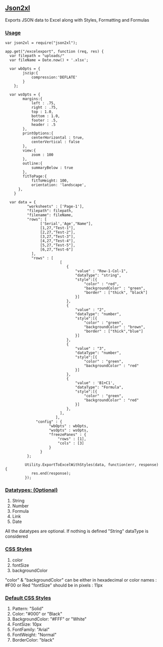 ## [Json2xl](https://github.com/hansiemithun/json2xl#json2xl "Json2xl")
Exports JSON data to Excel along with Styles, Formatting and Formulas
 
### [Usage](https://github.com/hansiemithun/json2xl#usage)
 
    var json2xl = require("json2xl");
    
    app.get("/excelexport", function (req, res) {
      var filepath = "uploads/"
      var fileName = Date.now() + '.xlsx';
      
      var wbOpts = {
            jszip:{
                compression:'DEFLATE'
            }
        };
 
      var wsOpts = {
            margins:{
                left : .75,
                right : .75,
                top : 1.0,
                bottom : 1.0,
                footer : .5,
                header : .5
            },
            printOptions:{
                centerHorizontal : true,
                centerVertical : false
            },
            view:{
                zoom : 100
            },
            outline:{
                summaryBelow : true
            },
            fitToPage:{
                fitToHeight: 100,
                orientation: 'landscape',
          },
        }
 
      var data = {
              "worksheets" : ['Page-1'],                 
              "filepath": filepath,
              "filename": fileName,                  
              "rows": [
                    ['Serial','Age',"Name"],
                    [1,27,"Test-1"],
                    [2,27,"Test-2"],
                    [3,27,"Test-3"],
                    [4,27,"Test-4"],
                    [5,27,"Test-5"],
                    [6,27,"Test-6"]
                ],
                "rows" : [
                             [
                                {   
                                    "value" : "Row-1-Col-1",
                                    "dataType": "string",
                                    "style":[{
                                        "color" : "red",
                                        "backgroundColor" : "green",
                                        "border" : ["thick", "black"]
                                    }]                                       
                                },
                                {   
                                    "value" : "2", 
                                    "dataType": "number",
                                    "style":[{
                                        "color" : "green",
                                        "backgroundColor" : "brown",
                                        "border" : ["thick","blue"]
                                    }]
                                },
                                {   
                                    "value" : "3", 
                                    "dataType": "number",
                                    "style":[{
                                        "color" : "green",
                                        "backgroundColor" : "red"
                                    }]
                                },
                                {   
                                    "value" : 'B1+C1', 
                                    "dataType": "Formula",
                                    "style":[{
                                        "color" : "green",
                                        "backgroundColor" : "red"
                                    }]
                                },
                             ],
                           ],                    
                  "config" : { 
                        "wbOpts" : wbOpts,
                        "wsOpts" : wsOpts,
                        "freezePanes" : {
                            "rows" : [1],
                            "cols" : [3]
                        }
                    }
              };
             
             Utility.ExportToExcelWithStyles(data, function(err, response){
                res.end(response);
             });
 
### [Datatypes: (Optional)]()
  1. String 
  2. Number
  3. Formula
  4. Link
  5. Date

All the datatypes are optional. If nothing is defined "String" dataType is considered

### [CSS Styles]()
  1. color
  2. fontSize
  3. backgroundColor
  
 "color" & "backgroundColor" can be either in hexadecimal or color names : #F00 or Red
 "fontSize" should be in pixels : 11px
 
 ### [Default CSS Styles]()
 1. Pattern: "Solid"
 2. Color: "#000" or "Black"
 3. BackgroundColor: "#FFF" or "White"
 4. FontSize: 10px
 5. FontFamily: "Arial"
 6. FontWeight: "Normal"
 7. BorderColor: "black"


 
  
  
  




